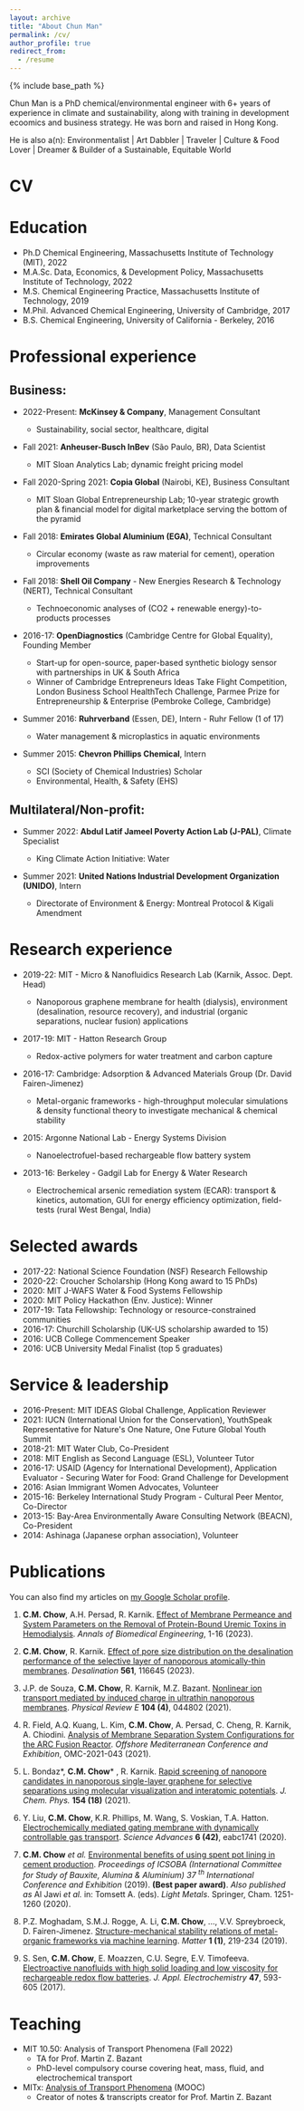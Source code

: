 ```yaml
---
layout: archive
title: "About Chun Man"
permalink: /cv/
author_profile: true
redirect_from:
  - /resume
---
```


{% include base_path %}

Chun Man is a PhD chemical/environmental engineer with 6+ years of experience in climate and sustainability, along with training in development ecoomics and business strategy. He was born and raised in Hong Kong.

He is also a(n): Environmentalist \| Art Dabbler \| Traveler | Culture & Food Lover \| Dreamer & Builder of a Sustainable, Equitable World

CV
======

Education
======
* Ph.D Chemical Engineering, Massachusetts Institute of Technology (MIT), 2022
* M.A.Sc. Data, Economics, & Development Policy, Massachusetts Institute of Technology, 2022
* M.S. Chemical Engineering Practice, Massachusetts Institute of Technology, 2019
* M.Phil. Advanced Chemical Engineering, University of Cambridge, 2017
* B.S. Chemical Engineering, University of California - Berkeley, 2016


Professional experience
======

Business:
------
* 2022-Present: **McKinsey & Company**, Management Consultant
  * Sustainability, social sector, healthcare, digital

* Fall 2021: **Anheuser-Busch InBev** (São Paulo, BR), Data Scientist  
  * MIT Sloan Analytics Lab; dynamic freight pricing model

* Fall 2020-Spring 2021: **Copia Global** (Nairobi, KE), Business Consultant
  * MIT Sloan Global Entrepreneurship Lab; 10-year strategic growth plan & financial model for digital marketplace serving the bottom of the pyramid

* Fall 2018: **Emirates Global Aluminium (EGA)**, Technical Consultant
  * Circular economy (waste as raw material for cement), operation improvements

* Fall 2018: **Shell Oil Company** - New Energies Research & Technology (NERT), Technical Consultant
  * Technoeconomic analyses of (CO2 + renewable energy)-to-products processes

* 2016-17: **OpenDiagnostics** (Cambridge Centre for Global Equality), Founding Member
  * Start-up for open-source, paper-based synthetic biology sensor with partnerships in UK & South Africa
  * Winner of Cambridge Entrepreneurs Ideas Take Flight Competition, London Business School HealthTech Challenge, Parmee Prize for Entrepreneurship & Enterprise (Pembroke College, Cambridge)

* Summer 2016: **Ruhrverband** (Essen, DE), Intern - Ruhr Fellow (1 of 17)
  * Water management & microplastics in aquatic environments

* Summer 2015: **Chevron Phillips Chemical**, Intern
  * SCI (Society of Chemical Industries) Scholar
  * Environmental, Health, & Safety (EHS)

Multilateral/Non-profit:
------
* Summer 2022: **Abdul Latif Jameel Poverty Action Lab (J-PAL)**, Climate Specialist
  * King Climate Action Initiative: Water

* Summer 2021: **United Nations Industrial Development Organization (UNIDO)**, Intern
  * Directorate of Environment & Energy: Montreal Protocol & Kigali Amendment

Research experience
======
* 2019-22: MIT - Micro & Nanofluidics Research Lab (Karnik, Assoc. Dept. Head) 
  * Nanoporous graphene membrane for health (dialysis), environment (desalination, resource recovery), and industrial (organic separations, nuclear fusion) applications

* 2017-19: MIT - Hatton Research Group
  * Redox-active polymers for water treatment and carbon capture

* 2016-17: Cambridge: Adsorption & Advanced Materials Group (Dr. David Fairen-Jimenez)
  * Metal-organic frameworks - high-throughput molecular simulations & density functional theory to investigate mechanical & chemical stability

* 2015: Argonne National Lab - Energy Systems Division
  * Nanoelectrofuel-based rechargeable flow battery system

* 2013-16: Berkeley - Gadgil Lab for Energy & Water Research
  * Electrochemical arsenic remediation system (ECAR): transport & kinetics, automation, GUI for energy efficiency optimization, field-tests (rural West Bengal, India)

Selected awards
======
* 2017-22: National Science Foundation (NSF) Research Fellowship
* 2020-22: Croucher Scholarship (Hong Kong award to 15 PhDs)
* 2020: MIT J-WAFS Water & Food Systems Fellowship
* 2020: MIT Policy Hackathon (Env. Justice): Winner
* 2017-19: Tata Fellowship: Technology or resource-constrained communities
* 2016-17: Churchill Scholarship (UK-US scholarship awarded to 15)
* 2016: UCB College Commencement Speaker
* 2016: UCB University Medal Finalist (top 5 graduates)

<!-- MIT
------
* 2017-22: National Science Foundation (NSF) Research Fellowship
* 2020-22: Croucher Scholarship (Hong Kong award to 15 PhDs)
* 2022: US Department of Energy American-Made Geothermal Lithium Extraction Prize: Phase 2 Semi-Finalist
* 2022: MIT J-WAFS Travel Grant: Stockholm World Water Week
* 2020: MIT J-WAFS Water & Food Systems Fellowship
* 2020: MIT Policy Hackathon (Env. Justice): Winner
* 2017-19: Tata Fellowship: Technology or resource-constrained communities

Cambridge
------
* 2016-17: Churchill Scholarship (UK-US scholarship awarded to 15)

Berkeley
------
* 2016: UCB College Commencement Speaker
* 2016: UCB University Medal Finalist (top 5 graduates)
* 2016: American Institute of Chemical Engineers (AIChE), N. Cal Section - College Senior Award
* 2015: Barry Goldwater Scholarship (Congress award to 260)
* 2015: Tau Beta Pi Scholarship: National Engineering Honor Society
* 2012-16: UCB Regents' and Chancellor's Scholar -->

  
Service & leadership
======
* 2016-Present: MIT IDEAS Global Challenge, Application Reviewer
* 2021: IUCN (International Union for the Conservation), YouthSpeak Representative for Nature's One Nature, One Future Global Youth Summit
* 2018-21: MIT Water Club, Co-President
* 2018: MIT English as Second Language (ESL), Volunteer Tutor
* 2016-17: USAID (Agency for International Development), Application Evaluator - Securing Water for Food: Grand Challenge for Development
* 2016: Asian Immigrant Women Advocates, Volunteer
* 2015-16: Berkeley International Study Program - Cultural Peer Mentor, Co-Director
* 2013-15: Bay-Area Environmentally Aware Consulting Network (BEACN), Co-President
* 2014: Ashinaga (Japanese orphan association), Volunteer

<!-- Skills
======
* Skill 1
* Skill 2
  * Sub-skill 2.1
  * Sub-skill 2.2
  * Sub-skill 2.3
* Skill 3 -->

Publications
======
<!-- {if author.googlescholar}
  You can also find my articles on <u><a href="{{author.googlescholar}}">my Google Scholar profile</a>.</u>
{endif} -->
You can also find my articles on [my Google Scholar profile](https://scholar.google.com/citations?user=7LmImvsAAAAJ&hl=en).

1. **C.M. Chow**, A.H. Persad, R. Karnik. [Effect of Membrane Permeance and System Parameters on the Removal of Protein-Bound Uremic Toxins in Hemodialysis](https://link.springer.com/article/10.1007/s10439-023-03397-6). _Annals of Biomedical Engineering_, 1-16 (2023).
    
1. **C.M. Chow**, R. Karnik. [Effect of pore size distribution on the desalination performance of the selective layer of nanoporous atomically-thin membranes](https://doi.org/10.1016/j.desal.2023.116645). _Desalination_ **561**, 116645 (2023).

1. J.P. de Souza, **C.M. Chow**, R. Karnik, M.Z. Bazant. [Nonlinear ion transport mediated by induced charge in ultrathin nanoporous membranes](https://doi.org/10.1103/PhysRevE.104.044802). _Physical Review E_ **104 (4)**, 044802 (2021).

1. R. Field, A.Q. Kuang, L. Kim, **C.M. Chow**, A. Persad, C. Cheng, R. Karnik, A. Chiodini. [Analysis of Membrane Separation System Configurations for the ARC Fusion Reactor](https://onepetro.org/OMCONF/proceedings-abstract/OMC21/All-OMC21/473151). _Offshore Mediterranean Conference and Exhibition_, OMC-2021-043 (2021).  

1. L. Bondaz*, **C.M. Chow*** , R. Karnik. [Rapid screening of nanopore candidates in nanoporous single-layer graphene for selective separations using molecular visualization and interatomic potentials](
https://doi.org/10.1063/5.0044041). _J. Chem. Phys._ **154 (18)** (2021).

1. Y. Liu, **C.M. Chow**, K.R. Phillips, M. Wang, S. Voskian, T.A. Hatton. [Electrochemically mediated gating membrane with dynamically controllable gas transport](https://doi.org/10.1126/sciadv.abc1741). _Science Advances_ **6 (42)**, eabc1741 (2020).

1. **C.M. Chow** _et al._ [Environmental benefits of using spent pot lining in cement production](https://link.springer.com/chapter/10.1007/978-3-030-36408-3_172). _Proceedings of ICSOBA (International 
  Committee for Study of Bauxite, Alumina & Aluminium) 37 <sup>th</sup> International Conference and Exhibition_ (2019). **(Best paper award)**. _Also published as_ Al Jawi _et al._ in: Tomsett A. (eds). _Light Metals_. Springer, Cham. 1251-1260 (2020).

1. P.Z. Moghadam, S.M.J. Rogge, A. Li, **C.M. Chow**, ..., V.V. Spreybroeck, D. Fairen-Jimenez. [Structure-mechanical stability relations of metal-organic frameworks via machine learning](https://doi.org/10.1016/j.matt.2019.03.002). _Matter_ **1 (1)**, 219-234 (2019).

1. S. Sen, **C.M. Chow**, E. Moazzen, C.U. Segre, E.V. Timofeeva. [Electroactive nanofluids with high solid loading and low viscosity for rechargeable redox flow batteries](https://link.springer.com/article/10.1007/s10800-017-1063-4). _J. Appl. Electrochemistry_ **47**, 593-605 (2017).

<!--   <ul>{% for post in site.publications %}
    {% include archive-single-cv.html %}
  {% endfor %}</ul> -->
  
<!-- Talks
======
  <ul>{% for post in site.talks %}
    {% include archive-single-talk-cv.html %}
  {% endfor %}</ul> -->
  
Teaching
======
* MIT 10.50: Analysis of Transport Phenomena (Fall 2022)
  * TA for Prof. Martin Z. Bazant
  * PhD-level compulsory course covering heat, mass, fluid, and electrochemical transport
* MITx: [Analysis of Transport Phenomena](https://mitxonline.mit.edu/courses/course-v1:MITxT+10.50.CH01x/) (MOOC)
  * Creator of notes & transcripts creator for Prof. Martin Z. Bazant
